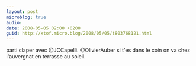 ```yaml
---
layout: post
microblog: true
audio: 
date: 2008-05-05 02:00 +0200
guid: http://xtof.micro.blog/2008/05/05/t803768121.html
---
```

parti claper avec @JCCapelli. @OlivierAuber si t'es dans le coin on va chez l'auvergnat en terrasse au soleil.
